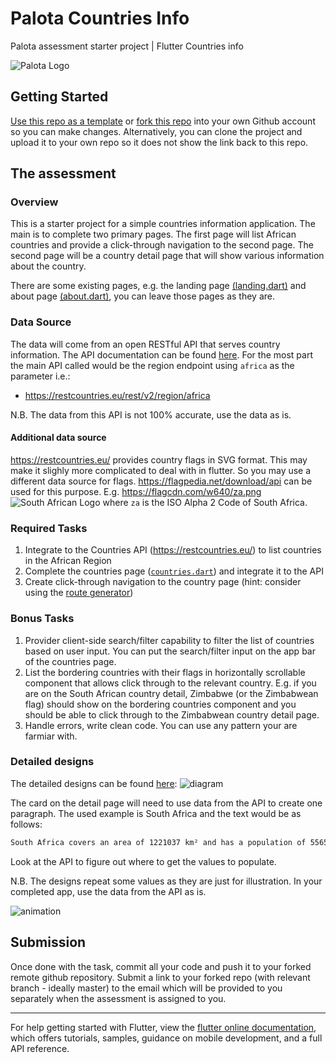# Palota Countries Info

Palota assessment starter project | Flutter Countries info

![Palota Logo](https://palota.co.za/assets/images/meta/og-image.png)

## Getting Started

[Use this repo as a template](https://github.com/PalotaCompany/flutter_countries_assessment/generate) or [fork this repo](https://github.com/PalotaCompany/flutter_countries_assessment/fork) into your own Github account so you can make changes. Alternatively, you can clone the project and upload it to your own repo so it does not show the link back to this repo.

## The assessment

### Overview
This is a starter project for a simple countries information application. The main is to complete two primary pages. The first page will list African countries and provide a click-through navigation to the second page. The second page will be a country detail page that will show various information about the country. 

There are some existing pages, e.g. the landing page [(landing.dart)](lib/views/pages/landing.dart) and about page [(about.dart)](lib/views/pages/about.dart), you can leave those pages as they are.

### Data Source
The data will come from an open RESTful API that serves country information. The API documentation can be found [here](https://restcountries.eu/). For the most part the main API called would be the region endpoint using `africa` as the parameter i.e.:
- https://restcountries.eu/rest/v2/region/africa

N.B. The data from this API is not 100% accurate, use the data as is.

#### Additional data source
https://restcountries.eu/ provides country flags in SVG format. This may make it slighly more complicated to deal with in flutter. So you may use a different data source for flags. https://flagpedia.net/download/api can be used for this purpose. E.g. https://flagcdn.com/w640/za.png ![South African Logo](https://flagcdn.com/w20/za.png) where `za` is the ISO Alpha 2 Code of South Africa.

### Required Tasks
1. Integrate to the Countries API (https://restcountries.eu/) to list countries in the African Region
2. Complete the countries page ([`countries.dart`](lib/views/pages/countries.dart)) and integrate it to the API
3. Create click-through navigation to the country page (hint: consider using the [route generator](lib/routes.dart))

### Bonus Tasks
1. Provider client-side search/filter capability to filter the list of countries based on user input. You can put the search/filter input on the app bar of the countries page.
2. List the bordering countries with their flags in horizontally scrollable component that allows click through to the relevant country. E.g. if you are on the South African country detail, Zimbabwe (or the Zimbabwean flag) should show on the bordering countries component and you should be able to click through to the Zimbabwean country detail page.
3. Handle errors, write clean code. You can use any pattern your are farmiar with.


### Detailed designs
The detailed designs can be found [here](https://xd.adobe.com/view/6cd9e1d6-fee4-48a9-bd2c-d3a14b844752-398a/): 
![diagram](https://user-images.githubusercontent.com/4819593/100877718-d9087d00-34b1-11eb-9fb5-e80b7c2b4574.png)

The card on the detail page will need to use data from the API to create one paragraph. The used example is South Africa and the text would be as follows:

```txt
South Africa covers an area of 1221037 km² and has a population of 55653654 - the nation has a Gini coefficient of 63.1. A resident of South Africa is called a South African. The main currency accepted as legal tender is the South African rand which is expressed with the symbol 'R'. 
```

Look at the API to figure out where to get the values to populate.

N.B. The designs repeat some values as they are just for illustration. In your completed app, use the data from the API as is.

![animation](https://user-images.githubusercontent.com/4819593/100880678-b11b1880-34b5-11eb-88ec-68db6ffcefac.gif)


## Submission
Once done with the task, commit all your code and push it to your forked remote github repository. Submit a link to your forked repo (with relevant branch - ideally master) to the email which will be provided to you separately when the assessment is assigned to you. 

---


For help getting started with Flutter, view the
[flutter online documentation](https://flutter.dev/docs), which offers tutorials,
samples, guidance on mobile development, and a full API reference. 


